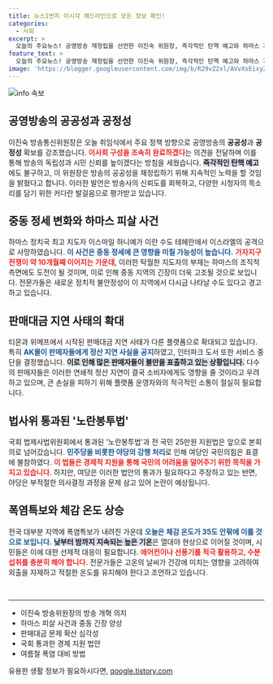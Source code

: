 ```yaml
---
title: 뉴스1번지 이시각 헤드라인으로 모든 정보 확인!
categories:
  - 사회
excerpt: >
  오늘의 주요뉴스! 공영방송 재정립을 선언한 이진숙 위원장, 즉각적인 탄핵 예고와 하마스 지도자 피살 소식이 중동 정세를 흔들고 있습니다. 폭염 속 티메프 사태 확산에도 긴장감이 고조되는데, 과연 어떤 변수가 뒤따를까요?
feature_text: >
  오늘의 주요뉴스! 공영방송 재정립을 선언한 이진숙 위원장, 즉각적인 탄핵 예고와 하마스 지도자 피살 소식이 중동 정세를 흔들고 있습니다. 폭염 속 티메프 사태 확산에도 긴장감이 고조되는데, 과연 어떤 변수가 뒤따를까요?
image: 'https://blogger.googleusercontent.com/img/b/R29vZ2xl/AVvXsEixyZcFfHzMRdzZMjFBmAUKJYCLCGyLL1o632UiGVXcaFdKo_bkvkuCioo0uUKlGfBVcT3P84aROyZIXSBEx3Aw5nCQ3pTgDom1WDC4m8eifvWiAmWEEVb4x6G_l8C0QH225ldMjyaFvpxGEBGNO37VmDTDMHGhJPq73UglMfDca1-0aw/s1600/blogspot.png'
---
```


<p><img src="https://blogger.googleusercontent.com/img/b/R29vZ2xl/AVvXsEixyZcFfHzMRdzZMjFBmAUKJYCLCGyLL1o632UiGVXcaFdKo_bkvkuCioo0uUKlGfBVcT3P84aROyZIXSBEx3Aw5nCQ3pTgDom1WDC4m8eifvWiAmWEEVb4x6G_l8C0QH225ldMjyaFvpxGEBGNO37VmDTDMHGhJPq73UglMfDca1-0aw/s1600/blogspot.png" alt="info 속보" /></p>

<h2 data-ke-size="size26">공영방송의 공공성과 공정성</h2>

<p data-ke-size="size16">이진숙 방송통신위원장은 오늘 취임식에서 주요 정책 방향으로 공영방송의 <b>공공성</b>과 <b>공정성</b> 확보를 강조했습니다. <b><span style="color: #ee2323;">이사회 구성을 조속히 완료하겠다</span></b>는 의견을 전달하며 이를 통해 방송의 독립성과 시민 신뢰를 높이겠다는 방침을 세웠습니다. <b><span style="background-color: #21538527;">즉각적인 탄핵 예고</span></b>에도 불구하고, 이 위원장은 방송의 공공성을 재정립하기 위해 지속적인 노력을 할 것임을 밝혔다고 합니다. 이러한 발언은 방송사의 신뢰도를 회복하고, 다양한 시청자의 목소리를 담기 위한 커다란 발걸음으로 평가받고 있습니다.</p>

<h2 data-ke-size="size26">중동 정세 변화와 하마스 피살 사건</h2>

<p data-ke-size="size16">하마스 정치국 최고 지도자 이스마일 하니예가 이란 수도 테헤란에서 이스라엘의 공격으로 사망하였습니다. <b><span style="color: #1a5490;">이 사건은 중동 정세에 큰 영향을 미칠 가능성이 높습니다.</span></b> <b><span style="color: #ee2323;">가자지구 전쟁이 약 10개월째 이어지는 가운데</span></b>, 이러한 탁월한 지도자의 부재는 하마스의 조직적 측면에도 도전이 될 것이며, 이로 인해 중동 지역의 긴장이 더욱 고조될 것으로 보입니다. 전문가들은 새로운 정치적 불안정성이 이 지역에서 다시금 나타날 수도 있다고 경고하고 있습니다.</p>

<h2 data-ke-size="size26">판매대금 지연 사태의 확대</h2>

<p data-ke-size="size16">티몬과 위메프에서 시작된 판매대금 지연 사태가 다른 플랫폼으로 확대되고 있습니다. 특히 <b><span style="color: #1a5490;">AK몰이 판매자들에게 정산 지연 사실을 공지</span></b>하였고, 인터파크 도서 또한 서비스 중단을 결정했습니다. <b><span style="background-color: #21538527;">이로 인해 많은 판매자들이 불만을 표출하고 있는 상황입니다.</span></b> 다수의 판매자들은 이러한 연쇄적 정산 지연이 결국 소비자에게도 영향을 줄 것이라고 우려하고 있으며, 큰 손실을 피하기 위해 플랫폼 운영자와의 적극적인 소통이 절실히 필요합니다.</p>

<h2 data-ke-size="size26">법사위 통과된 '노란봉투법'</h2>

<p data-ke-size="size16">국회 법제사법위원회에서 통과된 '노란봉투법'과 전 국민 25만원 지원법은 앞으로 본회의로 넘어갔습니다. <b><span style="color: #1a5490;">민주당을 비롯한 야당의 강행 처리</span></b>로 인해 여당인 국민의힘은 표결에 불참하였다. <b><span style="color: #ee2323;">이 법들은 경제적 지원을 통해 국민의 어려움을 덜어주기 위한 목적을 가지고 있습니다.</span></b> 하지만, 여당은 이러한 법안의 통과가 필요하다고 주장하고 있는 반면, 야당은 부적절한 의사결정 과정을 문제 삼고 있어 논란이 예상됩니다.</p>

<h2 data-ke-size="size26">폭염특보와 체감 온도 상승</h2>

<p data-ke-size="size16">전국 대부분 지역에 폭염특보가 내려진 가운데 <b><span style="color: #1a5490;">오늘은 체감 온도가 35도 안팎에 이를 것으로 보입니다.</span></b> <b><span style="background-color: #21538527;">낮부터 밤까지 지속되는 높은 기온</span></b>은 열대야 현상으로 이어질 것이며, 시민들은 이에 대한 선제적 대응이 필요합니다. <b><span style="color: #ee2323;">에어컨이나 선풍기를 적극 활용하고, 수분 섭취를 충분히 해야 합니다.</span></b> 전문가들은 고온의 날씨가 건강에 미치는 영향을 고려하여 외출을 자제하고 적절한 온도를 유지해야 한다고 조언하고 있습니다.</p>

<p data-ke-size="size16">&nbsp;</p>

<hr/>

<ul>
<li>이진숙 방송위원장의 방송 개혁 의지</li>
<li>하마스 피살 사건과 중동 긴장 양상</li>
<li>판매대금 문제 확산 심각성</li>
<li>국회 통과한 경제 지원 법안</li>
<li>여름철 폭염 대비 방법</li>
</ul>
유용한 생활 정보가 필요하시다면, <a href="https://qoogle.tistory.com" rel="dofollow">qoogle.tistory.com</a>


